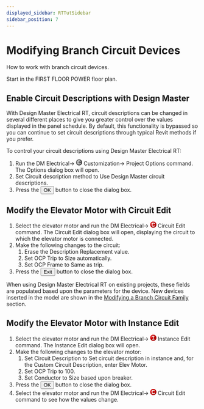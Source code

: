```yaml
---
displayed_sidebar: RTTutSidebar
sidebar_position: 7
---
```


# Modifying Branch Circuit Devices

How to work with branch circuit devices.

Start in the <dtitle>FIRST FLOOR POWER</dtitle> floor plan.

## Enable Circuit Descriptions with Design Master

With Design Master Electrical RT, circuit descriptions can be changed in several different places to give you greater control over the values displayed in the panel schedule. By default, this functionality is bypassed so you can continue to set circuit descriptions through typical Revit methods if you prefer.

To control your circuit descriptions using Design Master Electrical RT:

1. Run the <dmcommand>DM Electrical→ ![](img/dmert-grey-c-16.png) Customization→ Project Options</dmcommand> command. The <dtitle>Options</dtitle> dialog box will open.
2. Set <dfield>Circuit description method</dfield> to <value>Use Design Master circuit descriptions</value>.
3. Press the <button>OK</button> button to close the dialog box.

## Modify the Elevator Motor with Circuit Edit

1. Select the elevator motor and run the <dmcommand>DM Electrical→ ![](img/dmert-red-c-16.png) Circuit Edit</dmcommand> command. The <dtitle>Circuit Edit</dtitle> dialog box will open, displaying the circuit to which the elevator motor is connected.
2. Make the following changes to the circuit:
   1. Erase the <tfield>Description Replacement</tfield> value.
   2. Set <dfield>OCP Trip</dfield> to <value>Size automatically</value>.
   3. Set <dfield>OCP Frame</dfield> to <value>Same as trip</value>.
3. Press the <button>Exit</button> button to close the dialog box.

When using Design Master Electrical RT on existing projects, these fields are populated based upon the parameters for the device. New devices inserted in the model are shown in the [Modifying a Branch Circuit Family](modifying-branch-circuit-family.md) section.

## Modify the Elevator Motor with Instance Edit

1. Select the elevator motor and run the <dmcommand>DM Electrical→ ![](img/dmert-red-i-16.png) Instance Edit</dmcommand> command. The <dtitle>Instance Edit</dtitle> dialog box will open.
2. Make the following changes to the elevator motor:
   1. Set <dfield>Circuit Description</dfield> to <value>Set circuit description in instance</value> and, for the <tfield>Custom Circuit Description</tfield>, enter <value>Elev Motor</value>.
   2. Set <dfield>OCP Trip</dfield> to <value>100</value>.
   3. Set <dfield>Conductor</dfield> to <value>Size based upon breaker</value>.
3. Press the <button>OK</button> button to close the dialog box.
4. Select the elevator motor and run the <dmcommand>DM Electrical→ ![](img/dmert-red-c-16.png) Circuit Edit</dmcommand> command to see how the values change.